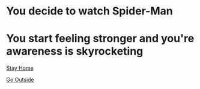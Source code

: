 # You decide to watch Spider-Man
# You start feeling stronger and you're awareness is skyrocketing

[Stay Home](Stay-Home.md)

[Go Outside](Go-Outside.md)